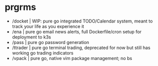 # prgrms

- /docket | WIP: pure go integrated TODO/Calendar system, meant to track your life as you experience it
- /ena | pure go email news alerts, full Dockerfile/cron setup for deployment to k3s
- /pass | pure go password generation
- /ttrader | pure go terminal trading, deprecated for now but still has working go trading indicators
- /vpack | pure go, native vim package management; no bs
